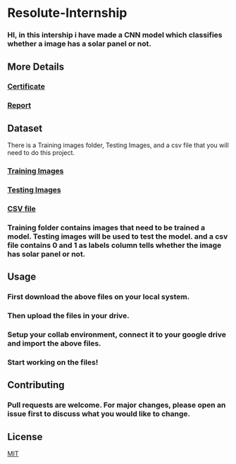 # Resolute-Internship
### HI, in this intership i have made a CNN model which classifies whether a image has a solar panel or not.

## More Details
### [Certificate](https://drive.google.com/file/d/1ZUFKeqeE504BVW8-rU9eb6Fc5KDsbtlU/view?usp=sharing)
### [Report](https://drive.google.com/file/d/1H7G7W6FloiAZ2DC4I-fbPwPl2dDSxTug/view?usp=drive_link)

## Dataset
There is a Training images folder, Testing Images, and a csv file that you will need to do this project.
### [Training Images](https://drive.google.com/drive/folders/1qDF91YBVjfWKdHSk_cjYNYDjBNIP3kUE?usp=drive_link)
### [Testing Images](https://drive.google.com/drive/folders/1DHEO5tOw3zcihmZpDicSKqReZJYTLZFa?usp=drive_link)
### [CSV file](https://drive.google.com/file/d/1Nsj3IyxqpBG9Uo4fsBjspPUzGsQVI9KT/view?usp=sharing)

### Training folder contains images that need to be trained a model. Testing images will be used to test the model. and a csv file contains 0 and 1 as labels column tells whether the image has solar panel or not.

## Usage
### First download the above files on your local system. 
### Then upload the files in your drive.
### Setup your collab environment, connect it to your google drive and import the above files.
### Start working on the files!

## Contributing

### Pull requests are welcome. For major changes, please open an issue first to discuss what you would like to change.

## License

[MIT](https://choosealicense.com/licenses/mit/)
